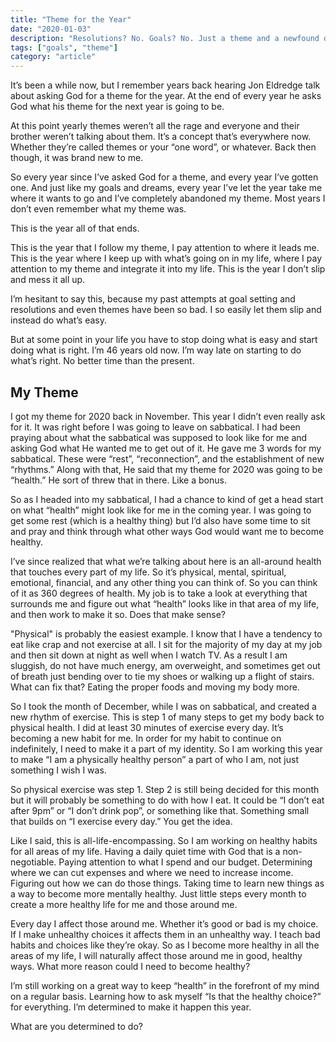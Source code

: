 ```yaml
---
title: "Theme for the Year"
date: "2020-01-03"
description: "Resolutions? No. Goals? No. Just a theme and a newfound determination."
tags: ["goals", "theme"]
category: "article"
---
```


It’s been a while now, but I remember years back hearing Jon Eldredge talk about asking God for a theme for the year. At the end of every year he asks God what his theme for the next year is going to be.

At this point yearly themes weren’t all the rage and everyone and their brother weren’t talking about them. It’s a concept that’s everywhere now. Whether they’re called themes or your “one word”, or whatever. Back then though, it was brand new to me.

So every year since I’ve asked God for a theme, and every year I’ve gotten one. And just like my goals and dreams, every year I’ve let the year take me where it wants to go and I’ve completely abandoned my theme. Most years I don’t even remember what my theme was.

This is the year all of that ends.

This is the year that I follow my theme, I pay attention to where it leads me. This is the year where I keep up with what’s going on in my life, where I pay attention to my theme and integrate it into my life. This is the year I don’t slip and mess it all up.

I’m hesitant to say this, because my past attempts at goal setting and resolutions and even themes have been so bad. I so easily let them slip and instead do what’s easy.

But at some point in your life you have to stop doing what is easy and start doing what is right. I’m 46 years old now. I’m way late on starting to do what’s right. No better time than the present.

## My Theme

I got my theme for 2020 back in November. This year I didn’t even really ask for it. It was right before I was going to leave on sabbatical. I had been praying about what the sabbatical was supposed to look like for me and asking God what He wanted me to get out of it. He gave me 3 words for my sabbatical. These were “rest”, “reconnection”, and the establishment of new “rhythms.” Along with that, He said that my theme for 2020 was going to be “health.” He sort of threw that in there. Like a bonus.

So as I headed into my sabbatical, I had a chance to kind of get a head start on what “health” might look like for me in the coming year. I was going to get some rest (which is a healthy thing) but I’d also have some time to sit and pray and think through what other ways God would want me to become healthy.

I’ve since realized that what we’re talking about here is an all-around health that touches every part of my life. So it’s physical, mental, spiritual, emotional, financial, and any other thing you can think of. So you can think of it as 360 degrees of health. My job is to take a look at everything that surrounds me and figure out what “health” looks like in that area of my life, and then work to make it so. Does that make sense?

"Physical" is probably the easiest example. I know that I have a tendency to eat like crap and not exercise at all. I sit for the majority of my day at my job and then sit down at night as well when I watch TV. As a result I am sluggish, do not have much energy, am overweight, and sometimes get out of breath just bending over to tie my shoes or walking up a flight of stairs. What can fix that? Eating the proper foods and moving my body more.

So I took the month of December, while I was on sabbatical, and created a new rhythm of exercise. This is step 1 of many steps to get my body back to physical health. I did at least 30 minutes of exercise every day. It’s becoming a new habit for me. In order for my habit to continue on indefinitely, I need to make it a part of my identity. So I am working this year to make “I am a physically healthy person” a part of who I am, not just something I wish I was.

So physical exercise was step 1. Step 2 is still being decided for this month but it will probably be something to do with how I eat. It could be “I don’t eat after 9pm” or “I don’t drink pop”, or something like that. Something small that builds on “I exercise every day.” You get the idea.

Like I said, this is all-life-encompassing. So I am working on healthy habits for all areas of my life. Having a daily quiet time with God that is a non-negotiable. Paying attention to what I spend and our budget. Determining where we can cut expenses and where we need to increase income. Figuring out how we can do those things. Taking time to learn new things as a way to become more mentally healthy. Just little steps every month to create a more healthy life for me and those around me.

Every day I affect those around me. Whether it’s good or bad is my choice. If I make unhealthy choices it affects them in an unhealthy way. I teach bad habits and choices like they’re okay. So as I become more healthy in all the areas of my life, I will naturally affect those around me in good, healthy ways. What more reason could I need to become healthy?

I’m still working on a great way to keep “health” in the forefront of my mind on a regular basis. Learning how to ask myself “Is that the healthy choice?” for everything. I’m determined to make it happen this year.

What are you determined to do?
